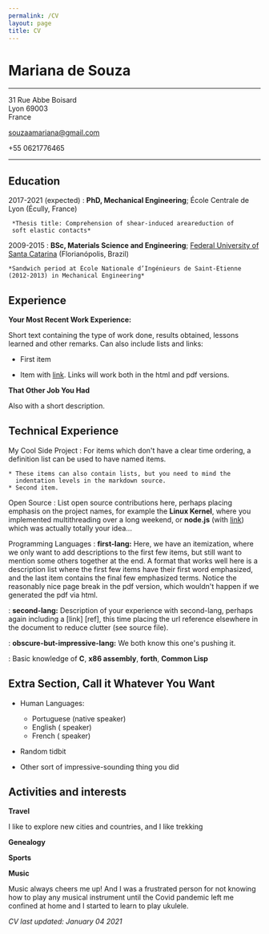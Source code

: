 ```yaml
---
permalink: /CV
layout: page
title: CV
---
```


Mariana de Souza
============

----------------------------
31 Rue Abbe Boisard         
Lyon 69003                         
France 

souzaamariana@gmail.com

+55 0621776465

----------------------------

Education
---------

2017-2021 (expected)
:   **PhD, Mechanical Engineering**; 
École Centrale de Lyon (Écully, France)

     *Thesis title: Comprehension of shear-induced areareduction of 
     soft elastic contacts*

2009-2015
:   **BSc, Materials Science and Engineering**;
[Federal University of Santa Catarina](https://en.ufsc.br/) (Florianópolis, Brazil)

    *Sandwich period at École Nationale d’Ingénieurs de Saint-Etienne (2012-2013) in Mechanical Engineering*

Experience
----------

**Your Most Recent Work Experience:**

Short text containing the type of work done, results obtained,
lessons learned and other remarks. Can also include lists and
links:

* First item

* Item with [link](http://www.example.com). Links will work both in
  the html and pdf versions.

**That Other Job You Had**

Also with a short description.

Technical Experience
--------------------

My Cool Side Project
:   For items which don't have a clear time ordering, a definition
    list can be used to have named items.

    * These items can also contain lists, but you need to mind the
      indentation levels in the markdown source.
    * Second item.

Open Source
:   List open source contributions here, perhaps placing emphasis on
    the project names, for example the **Linux Kernel**, where you
    implemented multithreading over a long weekend, or **node.js**
    (with [link](http://nodejs.org)) which was actually totally
    your idea...

Programming Languages
:   **first-lang:** Here, we have an itemization, where we only want
    to add descriptions to the first few items, but still want to
    mention some others together at the end. A format that works well
    here is a description list where the first few items have their
    first word emphasized, and the last item contains the final few
    emphasized terms. Notice the reasonably nice page break in the pdf
    version, which wouldn't happen if we generated the pdf via html.

:   **second-lang:** Description of your experience with second-lang,
    perhaps again including a [link] [ref], this time placing the url
    reference elsewhere in the document to reduce clutter (see source
    file). 

:   **obscure-but-impressive-lang:** We both know this one's pushing
    it.

:   Basic knowledge of **C**, **x86 assembly**, **forth**, **Common Lisp**

Extra Section, Call it Whatever You Want
----------------------------------------

* Human Languages:

     * Portuguese (native speaker)
     * English ( speaker)
     * French ( speaker)

* Random tidbit

* Other sort of impressive-sounding thing you did

Activities and interests
----------------------------------------
**Travel**

I like to explore new cities and countries, and I like trekking

**Genealogy**

**Sports**

**Music**

Music always cheers me up! 
And I was a frustrated person for not knowing how to play any musical instrument until the Covid pandemic left me confined at home and I started to learn to play ukulele.

*CV last updated: January 04 2021*
